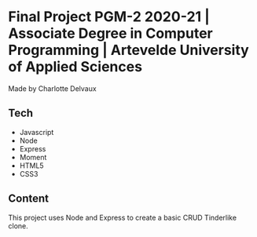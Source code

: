 # Final Project PGM-2 2020-21 | Associate Degree in Computer Programming | Artevelde University of Applied Sciences
Made by Charlotte Delvaux

## Tech
* Javascript
* Node
* Express
* Moment
* HTML5
* CSS3

## Content
This project uses Node and Express to create a basic CRUD Tinderlike clone. 

